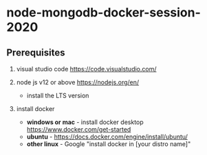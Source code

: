 # node-mongodb-docker-session-2020

## Prerequisites

1. visual studio code https://code.visualstudio.com/

2. node js v12 or above https://nodejs.org/en/
    - install the LTS version

3. install docker
    - **windows or mac** - install docker desktop https://www.docker.com/get-started
    - **ubuntu** - https://docs.docker.com/engine/install/ubuntu/
    - **other linux** - Google "install docker in [your distro name]"

